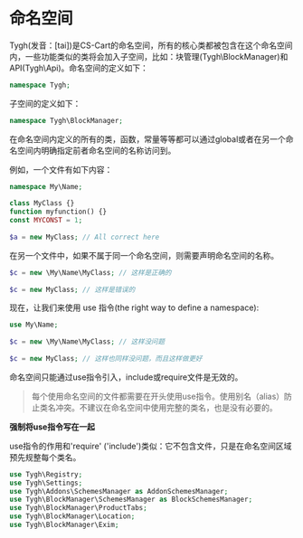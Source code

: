 命名空间
===================================

Tygh(发音：[tai])是CS-Cart的命名空间，所有的核心类都被包含在这个命名空间内，一些功能类似的类将会加入子空间，比如：块管理(Tygh\BlockManager)和API(Tygh\Api)。命名空间的定义如下：

```php
namespace Tygh;
```

子空间的定义如下：

```php
namespace Tygh\BlockManager;
```

在命名空间内定义的所有的类，函数，常量等等都可以通过global或者在另一个命名空间内明确指定前者命名空间的名称访问到。

例如，一个文件有如下内容：

```php
namespace My\Name;
 
class MyClass {}
function myfunction() {}
const MYCONST = 1;
 
$a = new MyClass; // All correct here
```

在另一个文件中，如果不属于同一个命名空间，则需要声明命名空间的名称。

```php
$c = new \My\Name\MyClass; // 这样是正确的
 
$c = new MyClass; // 这样是错误的
```

现在，让我们来使用 use 指令(the right way to define a namespace):

```php
use My\Name;
 
$c = new \My\Name\MyClass; // 这样没问题
 
$c = new MyClass; // 这样也同样没问题，而且这样做更好
```

命名空间只能通过use指令引入，include或require文件是无效的。

> 每个使用命名空间的文件都需要在开头使用use指令。使用别名（alias）防止类名冲突。不建议在命名空间中使用完整的类名，也是没有必要的。

__强制将use指令写在一起__


use指令的作用和'require' ('include')类似：它不包含文件，只是在命名空间区域预先规整每个类名。

```php
use Tygh\Registry;
use Tygh\Settings;
use Tygh\Addons\SchemesManager as AddonSchemesManager;
use Tygh\BlockManager\SchemesManager as BlockSchemesManager;
use Tygh\BlockManager\ProductTabs;
use Tygh\BlockManager\Location;
use Tygh\BlockManager\Exim;
```